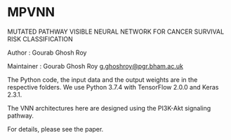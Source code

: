 # MPVNN
MUTATED PATHWAY VISIBLE NEURAL NETWORK FOR CANCER SURVIVAL RISK CLASSIFICATION

Author : Gourab Ghosh Roy

Maintainer : Gourab Ghosh Roy <g.ghoshroy@pgr.bham.ac.uk>


The Python code, the input data and the output weights are in the respective folders. 
We use Python 3.7.4 with TensorFlow 2.0.0 and Keras 2.3.1.

The VNN architectures here are designed using the PI3K-Akt signaling pathway. 

For details, please see the paper.





